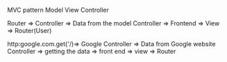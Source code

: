 MVC pattern
Model View Controller

Router => Controller => Data from the model
Controller => Frontend => View => Router(User)

http:google.com.get('/)=> Google Controller => Data from Google website 
Controller => getting the data => front end => view => Router